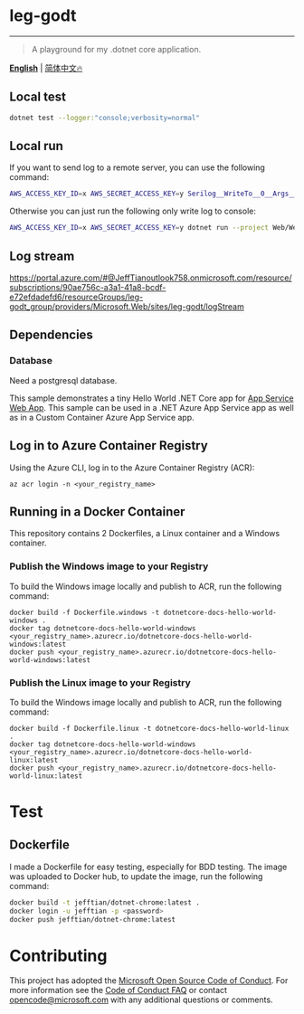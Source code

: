 # leg-godt

---

> A playground for my .dotnet core application.

[**English**](./README.md) | [简体中文🔥](./README_zh-CN.md)

## Local test

```bash
dotnet test --logger:"console;verbosity=normal"
```

## Local run

If you want to send log to a remote server, you can use the following command:

```bash
AWS_ACCESS_KEY_ID=x AWS_SECRET_ACCESS_KEY=y Serilog__WriteTo__0__Args__uri=tls://your-uri-here dotnet run --project Web/Web.csproj --urls "http://*:3002;https://*:3003"
```

Otherwise you can just run the following only write log to console:

```bash
AWS_ACCESS_KEY_ID=x AWS_SECRET_ACCESS_KEY=y dotnet run --project Web/Web.csproj --urls "http://*:3002;https://*:3003"
```

## Log stream

https://portal.azure.com/#@JeffTianoutlook758.onmicrosoft.com/resource/subscriptions/90ae756c-a3a1-41a8-bcdf-e72efdadefd6/resourceGroups/leg-godt_group/providers/Microsoft.Web/sites/leg-godt/logStream

## Dependencies

### Database

Need a postgresql database.

This sample demonstrates a tiny Hello World .NET Core app for [App Service Web App](https://docs.microsoft.com/azure/app-service-web). This sample can be used in a .NET Azure App Service app as well as in a Custom Container Azure App Service app.

## Log in to Azure Container Registry

Using the Azure CLI, log in to the Azure Container Registry (ACR):

```azurecli
az acr login -n <your_registry_name>
```

## Running in a Docker Container

This repository contains 2 Dockerfiles, a Linux container and a Windows container.

### Publish the Windows image to your Registry

To build the Windows image locally and publish to ACR, run the following command:

```docker
docker build -f Dockerfile.windows -t dotnetcore-docs-hello-world-windows . 
docker tag dotnetcore-docs-hello-world-windows <your_registry_name>.azurecr.io/dotnetcore-docs-hello-world-windows:latest
docker push <your_registry_name>.azurecr.io/dotnetcore-docs-hello-world-windows:latest
```

### Publish the Linux image to your Registry

To build the Windows image locally and publish to ACR, run the following command:

```docker
docker build -f Dockerfile.linux -t dotnetcore-docs-hello-world-linux . 
docker tag dotnetcore-docs-hello-world-windows <your_registry_name>.azurecr.io/dotnetcore-docs-hello-world-linux:latest
docker push <your_registry_name>.azurecr.io/dotnetcore-docs-hello-world-linux:latest
```

# Test

## Dockerfile

I made a Dockerfile for easy testing, especially for BDD testing. The image was uploaded to Docker hub, to update the image, run the following command:

```bash
docker build -t jefftian/dotnet-chrome:latest .
docker login -u jefftian -p <password>
docker push jefftian/dotnet-chrome:latest
```

# Contributing

This project has adopted the [Microsoft Open Source Code of Conduct](https://opensource.microsoft.com/codeofconduct/). For more information see the [Code of Conduct FAQ](https://opensource.microsoft.com/codeofconduct/faq/) or contact [opencode@microsoft.com](mailto:opencode@microsoft.com) with any additional questions or comments.
